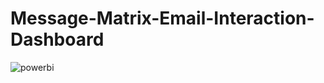 # Message-Matrix-Email-Interaction-Dashboard

![powerbi](https://github.com/Satwik-uppada/Message-Matrix-Email-Interaction-Dashboard/assets/92086645/0469c8a7-7e5c-4867-822d-b15674041e10)
